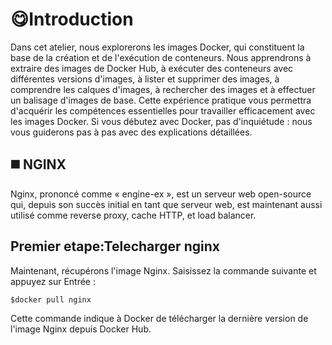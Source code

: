 # 😋Introduction


Dans cet atelier, nous explorerons les images Docker, qui constituent la base de la création et de l'exécution de conteneurs. Nous apprendrons à extraire des images de Docker Hub, à exécuter des conteneurs avec différentes versions d'images, à lister et supprimer des images, à comprendre les calques d'images, à rechercher des images et à effectuer un balisage d'images de base. Cette expérience pratique vous permettra d'acquérir les compétences essentielles pour travailler efficacement avec les images Docker. Si vous débutez avec Docker, pas d'inquiétude : nous vous guiderons pas à pas avec des explications détaillées.

◼️ NGINX
-----------

Nginx, prononcé comme « engine-ex », est un serveur web open-source qui, depuis son succès initial en tant que serveur web, est maintenant aussi utilisé comme reverse proxy, cache HTTP, et load balancer.

Premier etape:Telecharger nginx
---------------------------------

Maintenant, récupérons l'image Nginx. Saisissez la commande suivante et appuyez sur Entrée : 
```
$docker pull nginx
```
Cette commande indique à Docker de télécharger la dernière version de l'image Nginx depuis Docker Hub.
